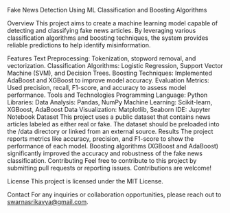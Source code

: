 Fake News Detection Using ML Classification and Boosting Algorithms

Overview
This project aims to create a machine learning model capable of detecting and classifying fake news articles. 
By leveraging various classification algorithms and boosting techniques, the system provides reliable predictions to help identify misinformation.

Features
Text Preprocessing: Tokenization, stopword removal, and vectorization.
Classification Algorithms: Logistic Regression, Support Vector Machine (SVM), and Decision Trees.
Boosting Techniques: Implemented AdaBoost and XGBoost to improve model accuracy.
Evaluation Metrics: Used precision, recall, F1-score, and accuracy to assess model performance.
Tools and Technologies
Programming Language: Python
Libraries:
Data Analysis: Pandas, NumPy
Machine Learning: Scikit-learn, XGBoost, AdaBoost
Data Visualization: Matplotlib, Seaborn
IDE: Jupyter Notebook
Dataset
This project uses a public dataset that contains news articles labeled as either real or fake. The dataset should be preloaded into the /data directory or linked from an external source.
Results
The project reports metrics like accuracy, precision, and F1-score to show the performance of each model.
Boosting algorithms (XGBoost and AdaBoost) significantly improved the accuracy and robustness of the fake news classification.
Contributing
Feel free to contribute to this project by submitting pull requests or reporting issues. Contributions are welcome!

License
This project is licensed under the MIT License.

Contact
For any inquiries or collaboration opportunities, please reach out to swarnasrikavya@gmail.com.

